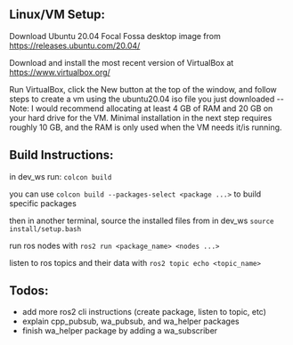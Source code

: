 ## Linux/VM Setup:

Download Ubuntu 20.04 Focal Fossa desktop image from https://releases.ubuntu.com/20.04/

Download and install the most recent version of VirtualBox at https://www.virtualbox.org/

Run VirtualBox, click the New button at the top of the window, and follow steps to create a vm using the ubuntu20.04 iso file you just downloaded
--Note: I would recommend allocating at least 4 GB of RAM and 20 GB on your hard drive for the VM. Minimal installation in the next step requires roughly 10 GB, and the RAM is only used when the VM needs it/is running.

## Build Instructions:

in dev_ws run:
`colcon build`

you can use
`colcon build --packages-select <package ...>`
to build specific packages

then in another terminal, source the installed files from in dev_ws
`source install/setup.bash`

run ros nodes with
`ros2 run <package_name> <nodes ...>`

listen to ros topics and their data with
`ros2 topic echo <topic_name>`

## Todos:
- add more ros2 cli instructions (create package, listen to topic, etc)
- explain cpp_pubsub, wa_pubsub, and wa_helper packages
- finish wa_helper package by adding a wa_subscriber
